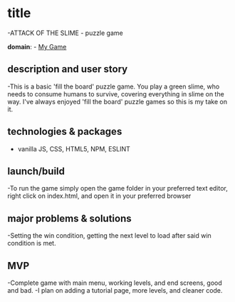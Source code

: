 # title
-ATTACK OF THE SLIME - puzzle game

**domain**: - [My Game](https://jlendle11.github.io/attack-of-the-slime/ "ATTACK OF THE SLIME")

## description and user story
-This is a basic 'fill the board' puzzle game. You play a green slime, who needs to consume humans to survive, covering everything in slime on the way. I've always enjoyed 'fill the board' puzzle games so this is my take on it.

## technologies & packages
- vanilla JS, CSS, HTML5, NPM, ESLINT

## launch/build
-To run the game simply open the game folder in your preferred text editor, right click on index.html, and open it in your preferred browser

## major problems & solutions
-Setting the win condition, getting the next level to load after said win condition is met.


## MVP
-Complete game with main menu, working levels, and end screens, good and bad. 
-I plan on adding a tutorial page, more levels, and cleaner code.
